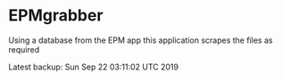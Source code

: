 # EPMgrabber
Using a database from the EPM app this application scrapes the files as required


Latest backup: Sun Sep 22 03:11:02 UTC 2019
